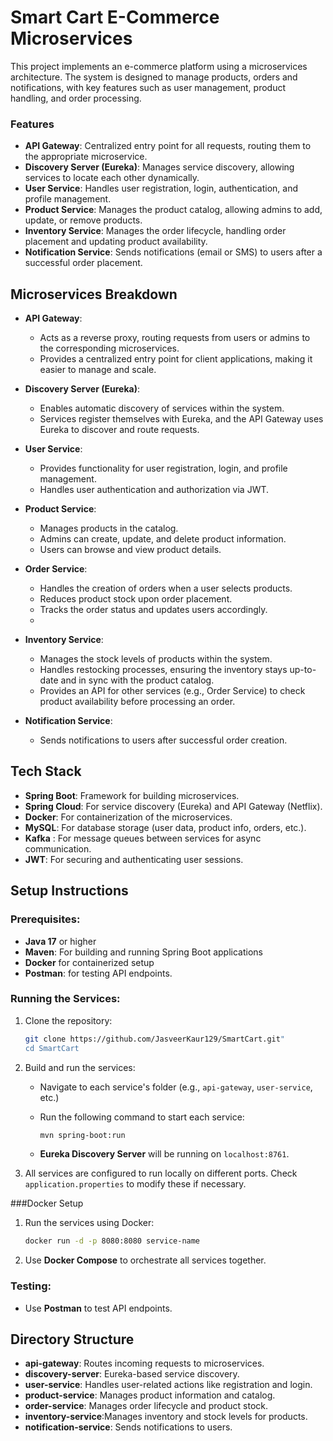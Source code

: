 # Smart Cart E-Commerce Microservices

This project implements an e-commerce platform using a microservices architecture. The system is designed to manage products, orders and notifications, with key features such as user management, product handling, and order processing.

### Features

- **API Gateway**: Centralized entry point for all requests, routing them to the appropriate microservice.
- **Discovery Server (Eureka)**: Manages service discovery, allowing services to locate each other dynamically.
- **User Service**: Handles user registration, login, authentication, and profile management.
- **Product Service**: Manages the product catalog, allowing admins to add, update, or remove products.
- **Inventory Service**: Manages the order lifecycle, handling order placement and updating product availability.
- **Notification Service**: Sends notifications (email or SMS) to users after a successful order placement.

## Microservices Breakdown

- **API Gateway**:
    - Acts as a reverse proxy, routing requests from users or admins to the corresponding microservices.
    - Provides a centralized entry point for client applications, making it easier to manage and scale.
  
- **Discovery Server (Eureka)**:
    - Enables automatic discovery of services within the system.
    - Services register themselves with Eureka, and the API Gateway uses Eureka to discover and route requests.
  
- **User Service**:
    - Provides functionality for user registration, login, and profile management.
    - Handles user authentication and authorization via JWT.
  
- **Product Service**:
    - Manages products in the catalog.
    - Admins can create, update, and delete product information.
    - Users can browse and view product details.

- **Order Service**:
    - Handles the creation of orders when a user selects products.
    - Reduces product stock upon order placement.
    - Tracks the order status and updates users accordingly.
    - 
- **Inventory Service**:
    - Manages the stock levels of products within the system.
    - Handles restocking processes, ensuring the inventory stays up-to-date and in sync with the product catalog.
    - Provides an API for other services (e.g., Order Service) to check product availability before processing an order.
      
- **Notification Service**:
    - Sends notifications to users after successful order creation.

## Tech Stack

- **Spring Boot**: Framework for building microservices.
- **Spring Cloud**: For service discovery (Eureka) and API Gateway (Netflix).
- **Docker**: For containerization of the microservices.
- **MySQL**: For database storage (user data, product info, orders, etc.).
- **Kafka** : For message queues between services for async communication.
- **JWT**: For securing and authenticating user sessions.

## Setup Instructions

### Prerequisites:

- **Java 17** or higher
- **Maven**: For building and running Spring Boot applications
- **Docker** for containerized setup
- **Postman**: for testing API endpoints.

### Running the Services:

1. Clone the repository:
    ```bash
    git clone https://github.com/JasveerKaur129/SmartCart.git"
    cd SmartCart
    ```

2. Build and run the services:

    - Navigate to each service's folder (e.g., `api-gateway`, `user-service`, etc.)
    - Run the following command to start each service:
      ```bash
      mvn spring-boot:run
      ```

    - **Eureka Discovery Server** will be running on `localhost:8761`.

3. All services are configured to run locally on different ports. Check `application.properties` to modify these if necessary.

###Docker Setup

1. Run the services using Docker:
    ```bash
    docker run -d -p 8080:8080 service-name
    ```

2. Use **Docker Compose** to orchestrate all services together.

### Testing:

- Use **Postman** to test API endpoints.

## Directory Structure

- **api-gateway**: Routes incoming requests to microservices.
- **discovery-server**: Eureka-based service discovery.
- **user-service**: Handles user-related actions like registration and login.
- **product-service**: Manages product information and catalog.
- **order-service**: Manages order lifecycle and product stock.
- **inventory-service**:Manages inventory and stock levels for products.
- **notification-service**: Sends notifications to users.

